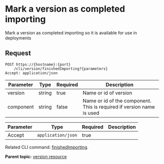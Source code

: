 # Mark a version as completed importing

Mark a version as completed importing so it is available for use in deployments

## Request

```
POST https://{hostname}:{port}
    /cli/version/finishedImporting?{parameters}
Accept: application/json

```

|Parameter|Type|Required|Description|
|---------|----|--------|-----------|
|version|string|true|Name or id of version|
|component|string|false|Name or id of the component. This is required if version name is used|

|Parameter|Type|Required|Description|
|---------|----|--------|-----------|
|Accept|`application/json`|true| |

Related CLI command: [finishedImporting](udclient_finishedimporting.md).

**Parent topic:** [version resource](../../com.ibm.udeploy.api.doc/topics/rest_cli_version.md)

